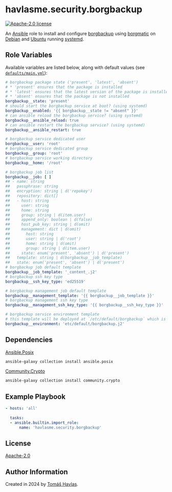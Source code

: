 havlasme.security.borgbackup
============================

[![Apache-2.0 license][license-image]][license-link]

An [Ansible](https://www.ansible.com/) role to install and configure [borgbackup](https://www.borgbackup.org/) using [borgmatic](https://torsion.org/borgmatic/) on [Debian](https://www.debian.org/) and [Ubuntu](https://ubuntu.com/) running [systemd](https://systemd.io/).

Role Variables
--------------

Available variables are listed below, along with default values (see [`defaults/main.yml`](defaults/main.yml)):

```yaml
# borgbackup package state ('present', 'latest', 'absent')
# * 'present' ensures that the package is installed
# * 'latest' ensures that the latest version of the package is installed
# * 'absent' ensures that the package is not installed
borgbackup__state: 'present'
# should start the borgbackup service at boot? (using systemd)
borgbackup__enabled: '{{ borgbackup__state != "absent" }}'
# can ansible reload the borgbackup service? (using systemd)
borgbackup__ansible_reload: true
# can ansible restart the borgbackup service? (using systemd)
borgbackup__ansible_restart: true

# borgbackup service dedicated user
borgbackup__user: 'root'
# borgbackup service dedicated group
borgbackup__group: 'root'
# borgbackup service working directory
borgbackup__home: '/root'

# borgbackup job list
borgbackup__job: [ ]
## - name: string
##   passphrase: string
##   encryption: string | d('repokey')
##   repository: dict[]
##   - host: string
##     user: string
##     home: string
##     group: string | d(item.user)
##     append_only: boolean | d(false)
##     host_pub_key: string | d(omit)
##     management: dict | d(omit)
##       host: string
##       user: string | d('root')
##       home: string | d(omit)
##       group: string | d(item.user)
##     state: enum('present', 'absent') | d('present')
##   template: string | d(borgbackup__job_template)
##   state: enum('present', 'absent') | d('present')
# borgbackup job default template
borgbackup__job_template: '_content_.j2'
# borgbackup ssh key type
borgbackup__ssh_key_type: 'ed25519'

# borgbackup management job default template
borgbackup__management_template: '{{ borgbackup__job_template }}'
# borgbackup management ssh key type
borgbackup__management_ssh_key_type: '{{ borgbackup__ssh_key_type }}'

# borgbackup service environment template
# this template will be deployed at `/etc/default/borgbackup` which is referenced by the systemd service
borgbackup__environment: 'etc/default/borgbackup.j2'
```

Dependencies
------------

[Ansible.Posix](https://docs.ansible.com/ansible/latest/collections/ansible/posix/index.html)

```bash
ansible-galaxy collection install ansible.posix
```

[Community.Crypto](https://docs.ansible.com/ansible/latest/collections/community/crypto/index.html)

```bash
ansible-galaxy collection install community.crypto
```

Example Playbook
----------------

```yaml
- hosts: 'all'
  
  tasks:
  - ansible.builtin.import_role:
      name: 'havlasme.security.borgbackup'
```

License
-------

[Apache-2.0][license-link]


Author Information
------------------

Created in 2024 by [Tomáš Havlas](https://havlas.me/).


[license-image]: https://img.shields.io/badge/license-Apache2.0-blue.svg?style=flat-square
[license-link]: ../../LICENSE
